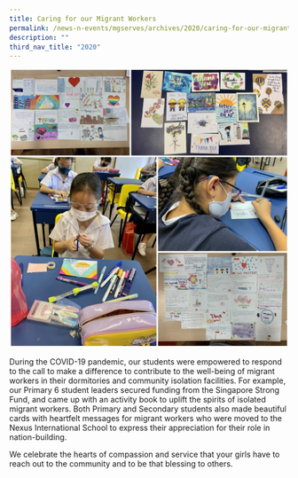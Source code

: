 ```yaml
---
title: Caring for our Migrant Workers
permalink: /news-n-events/mgserves/archives/2020/caring-for-our-migrant-workers/
description: ""
third_nav_title: "2020"
---
```

![](/images/Mgserves/200707%20Migrant%20workers.jpg)

During the COVID-19 pandemic, our students were empowered to respond to the call to make a difference to contribute to the well-being of migrant workers in their dormitories and community isolation facilities. For example, our Primary 6 student leaders secured funding from the Singapore Strong Fund, and came up with an activity book to uplift the spirits of isolated migrant workers. Both Primary and Secondary students also made beautiful cards with heartfelt messages for migrant workers who were moved to the Nexus International School to express their appreciation for their role in nation-building. 

  

We celebrate the hearts of compassion and service that your girls have to reach out to the community and to be that blessing to others.